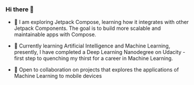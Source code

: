 <!--
**jerryOkafor/jerryOkafor** is a ✨ _special_ ✨ repository because its `README.md` (this file) appears on your GitHub profile.

Here are some ideas to get you started:



- 🤔 I’m looking for help with ...
- 💬 Ask me about ...
- 📫 How to reach me: ...
- 😄 Pronouns: ...
- ⚡ Fun fact: ...
-->

### Hi there 👋

- 🔭 I am exploring Jetpack Compose, learning how it integrates with other Jetpack Components. The goal is to build more scalable and maintainable apps with Compose.

- 🌱 Currently learning Artificial Intelligence and Machine Learning, presently, I have completed a Deep Learning Nanodegree on Udacity - first step to quenching my thirst for a career in Machine Learning.

- 👯 Open to collaboration on projects that explores the applications of Machine Learning to mobile devices

